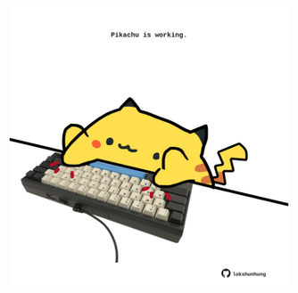 <!-- built at 01/01/2024, 24:01:29 UTC -->
<p align="center">
  <img width="500" height="500" src="./ReadmeImage.svg">
</p>
